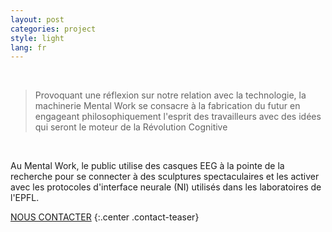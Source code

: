```yaml
---
layout: post
categories: project
style: light
lang: fr
---
```


<br>

>Provoquant une réflexion sur notre relation avec la technologie, la machinerie Mental Work se consacre à la fabrication du futur en engageant philosophiquement l'esprit des travailleurs avec des idées qui seront le moteur de la Révolution Cognitive

<br>

Au Mental Work, le public utilise des casques EEG à la pointe de la recherche pour se connecter à des sculptures spectaculaires et les activer avec les protocoles d'interface neurale (NI) utilisés dans les laboratoires de l'EPFL.

[NOUS CONTACTER](#contact)
{:.center .contact-teaser}